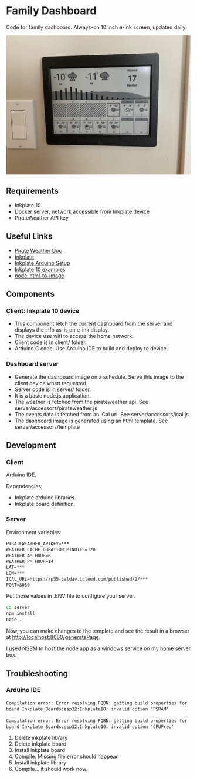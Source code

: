 # Family Dashboard

Code for family dashboard. Always-on 10 inch e-ink screen, updated daily.

![Photo](image.jpg)

## Requirements

- Inkplate 10
- Docker server, network accessible from Inkplate device
- PirateWeather API key

## Useful Links

- [Pirate Weather Doc](http://docs.pirateweather.net/en/latest/)
- [Inkplate](https://inkplate.readthedocs.io/en/latest/)
- [Inkplate Arduino Setup](https://github.com/SolderedElectronics/Inkplate-Arduino-library#setting-up-inkplate-in-arduino-ide)
- [Inkplate 10 examples](https://github.com/SolderedElectronics/Inkplate-Arduino-library/tree/master/examples/Inkplate10)
- [node-html-to-image](https://github.com/frinyvonnick/node-html-to-image)

## Components

### Client: Inkplate 10 device

- This component fetch the current dashboard from the server and displays the info as-is on e-ink display.
- The device use wifi to access the home network.
- Client code is in client/ folder.
- Arduino C code. Use Arduino IDE to build and deploy to device.

### Dashboard server

- Generate the dashboard image on a schedule. Serve this image to the client device when requested.
- Server code is in server/ folder.
- It is a basic node.js application.
- The weather is fetched from the pirateweather api. See server/accessors/pirateweather.js
- The events data is fetched from an iCal url. See server/accessors/ical.js
- The dashboard image is generated using an html template. See server/accessors/template

## Development

### Client

Arduino IDE.

Dependencies:

- Inkplate arduino libraries.
- Inkplate board definition.

### Server

Environment variables:

```
PIRATEWEATHER_APIKEY=***
WEATHER_CACHE_DURATION_MINUTES=120
WEATHER_AM_HOUR=8
WEATHER_PM_HOUR=14
LAT=***
LON=***
ICAL_URL=https://p35-caldav.icloud.com/published/2/***
PORT=8080
```

Put those values in .ENV file to configure your server.

```bash
cd server
npm install
node .
```

Now, you can make changes to the template and see the result in a browser at [http://localhost:8080/generatePage](http://localhost:8080/generatePage).

I used NSSM to host the node app as a windows service on my home server box.

## Troubleshooting

### Arduino IDE

``` 
Compilation error: Error resolving FQBN: getting build properties for board Inkplate_Boards:esp32:Inkplate10: invalid option 'PSRAM'

Compilation error: Error resolving FQBN: getting build properties for board Inkplate_Boards:esp32:Inkplate10: invalid option 'CPUFreq'
```

1. Delete inkplate library
2. Delete inkplate board
3. Install inkplate board
4. Compile. Missing file error should happear.
5. Install inkplate library
6. Compile... it should work now.
